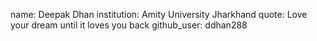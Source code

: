 name: Deepak Dhan 
institution: Amity University Jharkhand
quote: Love your dream until it loves you back
github_user: ddhan288

